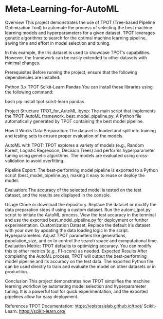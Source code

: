 # Meta-Learning-for-AutoML
Overview
This project demonstrates the use of TPOT (Tree-based Pipeline Optimization Tool) to automate the process of selecting the best machine learning models and hyperparameters for a given dataset. TPOT leverages genetic algorithms to search for the optimal machine learning pipeline, saving time and effort in model selection and tuning.

In this example, the Iris dataset is used to showcase TPOT’s capabilities. However, the framework can be easily extended to other datasets with minimal changes.

Prerequisites
Before running the project, ensure that the following dependencies are installed:

Python 3.x
TPOT
Scikit-Learn
Pandas
You can install these libraries using the following command:

bash
pip install tpot scikit-learn pandas

Project Structure
TPOT_for_AutoML.ibynp: The main script that implements the TPOT AutoML framework.
best_model_pipeline.py: A Python file automatically generated by TPOT containing the best model pipeline.

How It Works
Data Preparation:
The dataset is loaded and split into training and testing sets to ensure proper evaluation of the models.

AutoML with TPOT:
TPOT explores a variety of models (e.g., Random Forest, Logistic Regression, Decision Trees) and performs hyperparameter tuning using genetic algorithms. The models are evaluated using cross-validation to avoid overfitting.

Pipeline Export:
The best-performing model pipeline is exported to a Python script (best_model_pipeline.py), making it easy to reuse or deploy the model.

Evaluation:
The accuracy of the selected model is tested on the test dataset, and the results are displayed in the console.

Usage
Clone or download the repository.
Replace the dataset or modify the data preparation steps if using a custom dataset.
Run the automl_tpot.py script to initiate the AutoML process.
View the test accuracy in the terminal and use the exported best_model_pipeline.py for deployment or further experimentation.
Customization
Dataset: Replace the default Iris dataset with your own by updating the data loading logic in the script.
Hyperparameters: Adjust TPOT parameters like generations, population_size, and cv to control the search space and computational time.
Evaluation Metric: TPOT defaults to optimizing accuracy. You can modify this to other metrics (e.g., F1-score) as needed.
Expected Results
After completing the AutoML process, TPOT will output the best-performing model pipeline and its accuracy on the test data. The exported Python file can be used directly to train and evaluate the model on other datasets or in production.

Conclusion
This project demonstrates how TPOT simplifies the machine learning workflow by automating model selection and hyperparameter tuning. It is a powerful tool for quick experimentation, and the exported pipelines allow for easy deployment.

References
TPOT Documentation: https://epistasislab.github.io/tpot/
Scikit-Learn: https://scikit-learn.org/
